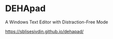 # DEHApad
A Windows Text Editor with Distraction-Free Mode

https://sblisesivdin.github.io/dehapad/
